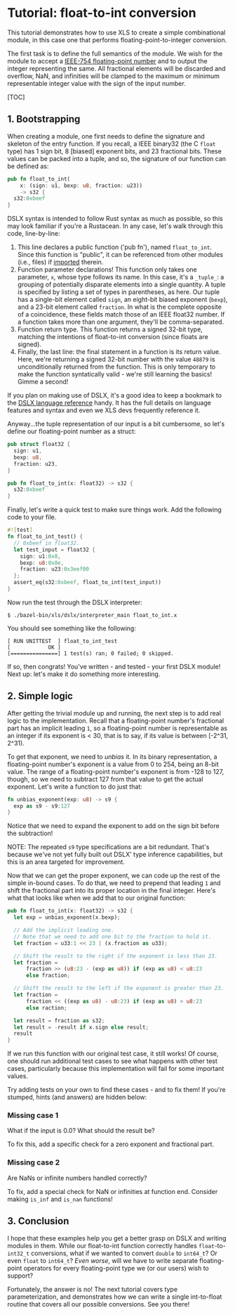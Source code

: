 # Tutorial: float-to-int conversion

This tutorial demonstrates how to use XLS to create a simple combinational
module, in this case one that performs floating-point-to-integer conversion.

The first task is to define the full semantics of the module. We wish for the
module to accept a
[IEEE-754 floating-point number](https://en.wikipedia.org/wiki/IEEE_754) and to
output the integer representing the same. All fractional elements will be
discarded and overflow, NaN, and infinities will be clamped to the maximum or
minimum representable integer value with the sign of the input number.

[TOC]

## 1. Bootstrapping

When creating a module, one first needs to define the signature and skeleton of
the entry function. If you recall, a IEEE binary32 (the C `float` type) has 1
sign bit, 8 [biased] exponent bits, and 23 fractional bits. These values can be
packed into a tuple, and so, the signature of our function can be defined as:

```rust
pub fn float_to_int(
    x: (sign: u1, bexp: u8, fraction: u23))
    -> s32 {
  s32:0xbeef
}
```

DSLX syntax is intended to follow Rust syntax as much as possible, so this may
look familiar if you're a Rustacean. In any case, let's walk through this code,
line-by-line:

1.  This line declares a public function ('pub fn'), named `float_to_int`. Since
    this function is "public", it can be referenced from other modules (i.e.,
    files) if
    [imported](./dslx_reference.md#imports)
    therein.
2.  Function parameter declarations! This function only takes one parameter,
    `x`, whose type follows its name. In this case, it's a `_tuple_`: a grouping
    of potentially disparate elements into a single quantity. A tuple is
    specified by listing a set of types in parentheses, as here. Our tuple has a
    single-bit element called `sign`, an eight-bit biased exponent (`bexp`), and
    a 23-bit element called `fraction`. In what is the complete opposite of a
    coincidence, these fields match those of an IEEE float32 number. If a
    function takes more than one argument, they'll be comma-separated.
3.  Function return type. This function returns a signed 32-bit type, matching
    the intentions of float-to-int conversion (since floats are signed).
4.  Finally, the last line: the final statement in a function is its return
    value. Here, we're returning a signed 32-bit number with the value `48879`
    is unconditionally returned from the function. This is only temporary to
    make the function syntatically valid - we're still learning the basics!
    Gimme a second!

If you plan on making use of DSLX, it's a good idea to keep a bookmark to the
[DSLX language reference](./dslx_reference.md)
handy. It has the full details on language features and syntax and even we XLS
devs frequently reference it.

Anyway...the tuple representation of our input is a bit cumbersome, so let's
define our floating-point number as a struct:

```rust
pub struct float32 {
  sign: u1,
  bexp: u8,
  fraction: u23,
}

pub fn float_to_int(x: float32) -> s32 {
  s32:0xbeef
}
```

Finally, let's write a quick test to make sure things work. Add the following
code to your file.

```rust
#![test]
fn float_to_int_test() {
  // 0xbeef in float32.
  let test_input = float32 {
    sign: u1:0x0,
    bexp: u8:0x8e,
    fraction: u23:0x3eef00
  };
  assert_eq(s32:0xbeef, float_to_int(test_input))
}
```

Now run the test through the DSLX interpreter:

```
$ ./bazel-bin/xls/dslx/interpreter_main float_to_int.x
```

You should see something like the following:

```
[ RUN UNITTEST  ] float_to_int_test
[            OK ]
[===============] 1 test(s) ran; 0 failed; 0 skipped.
```

If so, then congrats! You've written - and tested - your first DSLX module! Next
up: let's make it do something more interesting.

## 2. Simple logic

After getting the trivial module up and running, the next step is to add real
logic to the implementation. Recall that a floating-point number's fractional
part has an implicit leading `1`, so a floating-point number is representable as
an integer if its exponent is < 30, that is to say, if its value is between
[-2^31, 2^31).

To get that exponent, we need to _unbias_ it. In its binary representation, a
floating-point number's exponent is a value from 0 to 254, being an 8-bit value.
The range of a floating-point number's exponent is from -128 to 127, though, so
we need to subtract 127 from that value to get the actual exponent. Let's write
a function to do just that:

```rust
fn unbias_exponent(exp: u8) -> s9 {
  exp as s9 - s9:127
}
```

Notice that we need to expand the exponent to add on the sign bit before the
subtraction!

NOTE: The repeated `s9` type specifications are a bit redundant. That's because
we've not yet fully built out DSLX' type inference capabilities, but this is an
area targeted for improvement.

Now that we can get the proper exponent, we can code up the rest of the simple
in-bound cases. To do that, we need to prepend that leading `1` and shift the
fractional part into its proper location in the final integer. Here's what that
looks like when we add that to our original function:

```rust
pub fn float_to_int(x: float32) -> s32 {
  let exp = unbias_exponent(x.bexp);

  // Add the implicit leading one.
  // Note that we need to add one bit to the fraction to hold it.
  let fraction = u33:1 << 23 | (x.fraction as u33);

  // Shift the result to the right if the exponent is less than 23.
  let fraction =
      fraction >> (u8:23 - (exp as u8)) if (exp as u8) < u8:23
      else fraction;

  // Shift the result to the left if the exponent is greater than 23.
  let fraction =
      fraction << ((exp as u8) - u8:23) if (exp as u8) > u8:23
      else raction;

  let result = fraction as s32;
  let result = -result if x.sign else result;
  result
}
```

If we run this function with our original test case, it still works! Of course,
one should run additional test cases to see what happens with other test cases,
particularly because this implementation will fail for some important values.

Try adding tests on your own to find these cases - and to fix them! If you're
stumped, hints (and answers) are hidden below:

### Missing case 1

<section class="zippy" markdown="1">
What if the input is 0.0? What should the result be?

To fix this, add a specific check for a zero exponent and fractional part.
</section>

### Missing case 2

<section class="zippy" markdown="1">
Are NaNs or infinite numbers handled correctly?

To fix, add a special check for NaN or infinities at function end. Consider
making `is_inf` and `is_nan` functions!
</section>

## 3. Conclusion

I hope that these examples help you get a better grasp on DSLX and writing
modules in them. While our float-to-int function correctly handles
`float`-to-`int32_t` conversions, what if we wanted to convert `double` to
`int64_t`? Or even `float` to `int64_t`? _Even worse_, will we have to write
separate floating-point operators for every floating-point type we (or our
users) wish to support?

Fortunately, the answer is no! The next tutorial covers type parameterization,
and demonstrates how we can write a single int-to-float routine that covers all
our possible conversions. See you there!
